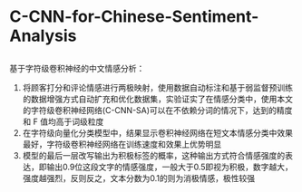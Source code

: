 # C-CNN-for-Chinese-Sentiment-Analysis
## 
基于字符级卷积神经的中文情感分析：
1. 将顾客打分和评论情感进行两极映射，使用数据自动标注和基于弱监督预训练的数据增强方式自动扩充和优化数据集，实验证实了在情感分类中，使用本文的字符级卷积神经网络(C-CNN-SA)可以在不依赖分词的情况下，达到的精度和 F 值均高于词级粒度
2. 在字符级向量化分类模型中，结果显示卷积神经网络在短文本情感分类中效果最好，字符级卷积神经网络在训练速度和效果上优势明显
3. 模型的最后一层改写输出为积极标签的概率，这种输出方式符合情感强度的表达，即输出0.9位这段文字的情感强度，一般大于0.5即视为积极，数字越大，强度越强烈，反则反之，文本分数为0.1的则为消极情感，极性较强

